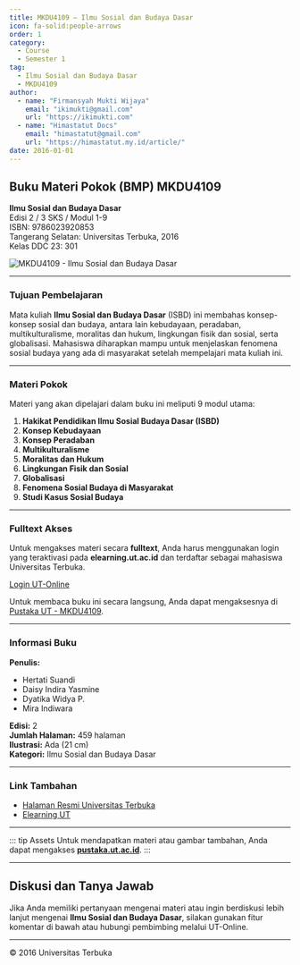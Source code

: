 ```yaml
--- 
title: MKDU4109 – Ilmu Sosial dan Budaya Dasar
icon: fa-solid:people-arrows
order: 1
category:
  - Course
  - Semester 1
tag:
  - Ilmu Sosial dan Budaya Dasar
  - MKDU4109
author:
  - name: "Firmansyah Mukti Wijaya"
    email: "ikimukti@gmail.com"
    url: "https://ikimukti.com"
  - name: "Himastatut Docs"
    email: "himastatut@gmail.com"
    url: "https://himastatut.my.id/article/"
date: 2016-01-01
--- 
```


## Buku Materi Pokok (BMP) MKDU4109

**Ilmu Sosial dan Budaya Dasar**  
Edisi 2 / 3 SKS / Modul 1-9  
ISBN: 9786023920853  
Tangerang Selatan: Universitas Terbuka, 2016  
Kelas DDC 23: 301  

![MKDU4109 - Ilmu Sosial dan Budaya Dasar](https://pustaka.ut.ac.id/lib/wp-content/uploads/2017/02/MKDU4109-214x300.jpg)

--- 

### Tujuan Pembelajaran

Mata kuliah **Ilmu Sosial dan Budaya Dasar** (ISBD) ini membahas konsep-konsep sosial dan budaya, antara lain kebudayaan, peradaban, multikulturalisme, moralitas dan hukum, lingkungan fisik dan sosial, serta globalisasi. Mahasiswa diharapkan mampu untuk menjelaskan fenomena sosial budaya yang ada di masyarakat setelah mempelajari mata kuliah ini.

--- 

### Materi Pokok

Materi yang akan dipelajari dalam buku ini meliputi 9 modul utama:

1. **Hakikat Pendidikan Ilmu Sosial Budaya Dasar (ISBD)**
2. **Konsep Kebudayaan**
3. **Konsep Peradaban**
4. **Multikulturalisme**
5. **Moralitas dan Hukum**
6. **Lingkungan Fisik dan Sosial**
7. **Globalisasi**
8. **Fenomena Sosial Budaya di Masyarakat**
9. **Studi Kasus Sosial Budaya**

--- 

### Fulltext Akses

Untuk mengakses materi secara **fulltext**, Anda harus menggunakan login yang teraktivasi pada **elearning.ut.ac.id** dan terdaftar sebagai mahasiswa Universitas Terbuka.

[Login UT-Online](http://elearning.ut.ac.id)

Untuk membaca buku ini secara langsung, Anda dapat mengaksesnya di [Pustaka UT - MKDU4109](https://pustaka.ut.ac.id/lib/mkdu4109-ilmu-sosial-dan-budaya-dasar-edisi-2/).

--- 

### Informasi Buku

**Penulis:**
- Hertati Suandi
- Daisy Indira Yasmine
- Dyatika Widya P.
- Mira Indiwara

**Edisi:** 2  
**Jumlah Halaman:** 459 halaman  
**Ilustrasi:** Ada (21 cm)  
**Kategori:** Ilmu Sosial dan Budaya Dasar  

--- 

### Link Tambahan

- [Halaman Resmi Universitas Terbuka](https://www.ut.ac.id)
- [Elearning UT](http://elearning.ut.ac.id)

--- 

::: tip Assets
Untuk mendapatkan materi atau gambar tambahan, Anda dapat mengakses **[pustaka.ut.ac.id](https://pustaka.ut.ac.id)**.
:::

--- 

## Diskusi dan Tanya Jawab

Jika Anda memiliki pertanyaan mengenai materi atau ingin berdiskusi lebih lanjut mengenai **Ilmu Sosial dan Budaya Dasar**, silakan gunakan fitur komentar di bawah atau hubungi pembimbing melalui UT-Online.

--- 

<footer>
  <p>© 2016 Universitas Terbuka</p>
</footer>

